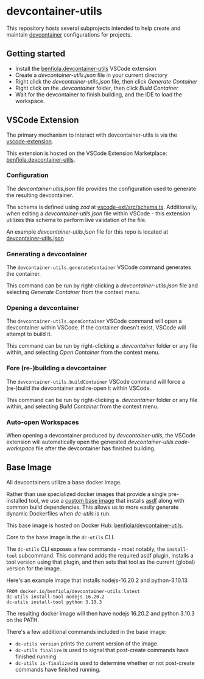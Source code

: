 # devcontainer-utils

This repository hosts several subprojects intended to help create and maintain [devcontainer](https://containers.dev/) configurations for projects.

## Getting started

* Install the [benfiola.devcontainer-utils](https://marketplace.visualstudio.com/items?itemName=benfiola.devcontainer-utils) VSCode extension
* Create a _devcontainer-utils.json_ file in your current directory
* Right click the _devcontainer-utils.json_ file, then click _Generate Container_
* Right click on the _.devcontainer_ folder, then click _Build Container_
* Wait for the devcontainer to finish building, and the IDE to load the workspace.

## VSCode Extension

The primary mechanism to interact with devcontainer-utils is via the [vscode-extension](./vscode-ext).

This extension is hosted on the VSCode Extension Marketplace: [benfiola.devcontainer-utils](https://marketplace.visualstudio.com/items?itemName=benfiola.devcontainer-utils).

### Configuration

The _devcontainer-utils.json_ file provides the configuration used to generate the resulting devcontainer. 

The schema is defined using _zod_ at [vscode-ext/src/schema.ts](./vscode-ext/src/schema.ts). Additionally, when editing a _devcontainer-utils.json_ file within VSCode - this extension utilizes this schema to perform live validation of the file.

An example _devcontainer-utils.json_ file for this repo is located at [devcontainer-utils.json](./devcontainer-utils.json)

### Generating a devcontainer

The `devcontainer-utils.generateContainer` VSCode command generates the container.

This command can be run by right-clicking a _devcontainer-utils.json_ file and selecting _Generate Container_ from the context menu.

### Opening a devcontainer

The `devcontainer-utils.openContainer` VSCode command will open a devcontainer within VSCode.  If the container doesn't exist, VSCode will attempt to build it.

This command can be run by right-clicking a _.devcontainer_ folder or any file within, and selecting _Open Container_ from the context menu.

### Fore (re-)building a devcontainer

The `devcontainer-utils.buildContainer` VSCode command will force a (re-)build the devcontainer and re-open it within VSCode.  

This command can be run by right-clicking a _.devcontainer_ folder or any file within, and selecting _Build Container_ from the context menu.

### Auto-open Workspaces

When opening a devcontainer produced by _devcontainer-utils_, the VSCode extension will automatically open the generated _devcontainer-utils.code-workspace_ file after the devcontainer has finished building.

## Base Image

All devcontainers utilize a base docker image.

Rather than use specialized docker images that provide a single pre-installed tool, we use a [custom base image](./base-image) that installs [asdf](https://asdf-vm.com/) along with common build dependencies. This allows us to more easily generate dynamic Dockerfiles when _dc-utils_ is run.  

This base image is hosted on Docker Hub: [benfiola/devcontainer-utils](https://hub.docker.com/r/benfiola/devcontainer-utils).

Core to the base image is the `dc-utils` CLI. 

The `dc-utils` CLI exposes a few commands - most notably, the `install-tool` subcommand.  This command adds the required asdf plugin, installs a tool version using that plugin, and then sets that tool as the current (global) version for the image.

Here's an example image that installs nodejs-16.20.2 and python-3.10.13.

```
FROM docker.io/benfiola/devcontainer-utils:latest
dc-utils install-tool nodejs 16.20.2
dc-utils install-tool python 3.10.3
```

The resulting docker image will then have nodejs 16.20.2 and python 3.10.3 on the PATH.

There's a few additional commands included in the base image:

* `dc-utils version` prints the current version of the image
* `dc-utils finalize` is used to signal that post-create commands have finished running
* `dc-utils is-finalized` is used to determine whether or not post-create commands have finished running.
